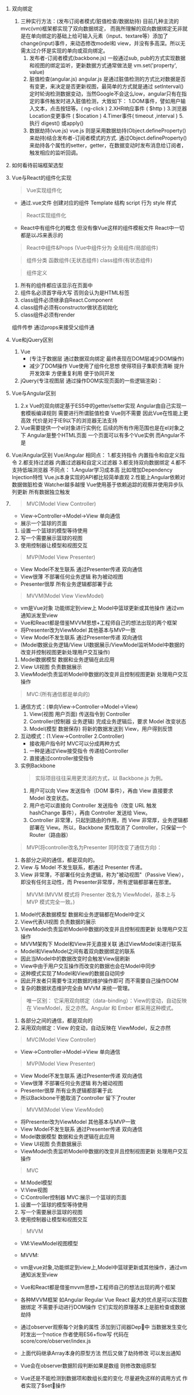 1. 双向绑定
    1. 三种实行方法：(发布订阅者模式/脏值检查/数据劫持)
        目前几种主流的mvc(vm)框架都实现了双向数据绑定，
        而我所理解的双向数据绑定无非就是在单向绑定的基础上给可输入元素（input、textare等）添加了change(input)事件，来动态修改model和 view，并没有多高深。所以无需太过介怀是实现的单向或双向绑定。
        1. 发布者-订阅者模式(backbone.js)
            一般通过sub, pub的方式实现数据和视图的绑定监听，更新数据方式通常做法是 vm.set('property', value)
        2. 脏值检查(angular.js)
            angular.js 是通过脏值检测的方式比对数据是否有变更，来决定是否更新视图，最简单的方式就是通过 setInterval() 定时轮询检测数据变动，当然Google不会这么low，angular只有在指定的事件触发时进入脏值检测，大致如下：
                1.DOM事件，譬如用户输入文本，点击按钮等。( ng-click )
                2.XHR响应事件 ( $http )
                3.浏览器Location变更事件 ( $location )
                4.Timer事件( timeout ,interval )
                5.执行 digest() 或apply()
        3. 数据劫持(vue.js)
            vue.js 则是采用数据劫持(Object.defineProperty()来劫持)结合发布者-订阅者模式的方式.
            通过Object.defineProperty()来劫持各个属性的setter，getter，在数据变动时发布消息给订阅者，触发相应的监听回调。
2. 如何看待前端框架选型
3. Vue与React的组件化实现
    > Vue实现组件化
    - 通过.vue文件 创建对应的组件 Template 结构 script 行为 style 样式
    > React实现组件化
    - React中有组件化的概念 但没有像Vue这样的组件模板文件 React中一切都是以JS来表示的
    
    > React中组件&Props
    > (Vue中组件分为 全局组件/局部组件)
    
    > 组件分类
        函数组件(无状态组件)
        class组件(有状态组件)
    
    > 组件定义
    1. 所有的组件都应该显示在页面中
    2. 组件名必须首字母大写 否则会认为是HTML标签
    3. class组件必须继承自React.Component
    4. class组件必须有constructor做状态初始化
    5. class组件必须有render
    
    组件传参
        通过props来接受父组件通
4. Vue和jQuery区别
    1. Vue
        - (专注于数据层 通过数据双向绑定 最终表现在DOM层减少DOM操作)
        - 减少了DOM操作 Vue使用了组件化思想 使得项目子集职责清晰 提升开发效率 方便重复利用 便于协同开发
    2. jQuery(专注视图层 通过操作DOM实现页面的一些逻辑渲染)：
5. Vue与Angular区别
    1. 2.x Vue的双向绑定基于ES5中的getter/setter实现
    Angular由自己实现一套模板编译规则 需要进行所谓脏值检查
    Vue则不需要 因此Vue在性能上更高效 代价是对于IE9以下的浏览器无法支持
    2. Vue需要提供一个el对象进行实例化 后续的所有作用范围也是在el对象之下 Angular是整个HTML页面 一个页面可以有多个Vue实例 而Angular不是
6. Vue/Angular区别
    Vue/Angular
    相同点：
        1.都支持指令 内置指令和自定义指令
        2.都支持过滤器 内置过滤器和自定义过滤器
        3.都支持双向数据绑定
        4.都不支持低端浏览器
    不同点：
        1.Angular学习成本高 比如增加Dependency Injection特性 Vue.js本身实现的API都比较简单直观
        2.性能上Angular依赖对数据做脏检查 Watcher越多越慢 Vue使用基于依赖追踪的观察并使用异步队列更新 所有数据独立触发
7. 
    > MVC(Model View Controller)
    - View->Controller->Model->View 单向通信
    - 展示一个篮球的页面
    1. 设置一个篮球的模型等待使用
    2. 写一个需要展示篮球的视图
    3. 使用控制器让模型和视图交互
    
    > MVP(Model View Presenter) 
    - View Model不发生联系 通过Presenter传递 双向通信
    - View很薄 不部署任何业务逻辑 称为被动视图
    - Presenter很厚 所有业务逻辑都部署于此

    > MVVM(Model View ViewModel) 
    - vm是Vue对象 功能绑定到view上 Model中篮球更新或其他操作 通过vm通知派发至view
    - Vue和React都是借鉴MVVM思想+工程师自己的想法出现的两个框架  
    - 将Presenter改为ViewModel 其他基本与MVP一致
    - View Model不发生联系 通过Presenter传递 双向通信
    - (Model数据业务逻辑/View UI数据展示/ViewModel监听Model中数据的改变并控制视图更新处理用户交互操作)
    1. Model数据模型 数据和业务逻辑在此应用
    2. View UI视图 负责数据展示
    3. ViewModel负责监听Model中数据的改变并且控制视图更新 处理用户交互操作

    > MVC:(所有通信都是单向的)
    1. 通信方式：(单向View->Controller->Model->View)
        1. View(视图 用户页面) 传送指令到 Controller
        2. Controller(控制器 业务逻辑) 完成业务逻辑后，要求 Model 改变状态
        3. Model(模型 数据保存) 将新的数据发送到 View，用户得到反馈
    2. 互动模式：(1.View->Controller 2.Controller)
        - 接收用户指令时 MVC可以分成两种方式 
        1. 一种是通过View接受指令 传递给Controller
        2. 直接通过controller接受指令
    3. 实例Backbone
        > 实际项目往往采用更灵活的方式，以 Backbone.js 为例。
        1. 用户可以向 View 发送指令（DOM 事件），再由 View 直接要求 Model 改变状态。
        2. 用户也可以直接向 Controller 发送指令（改变 URL 触发 hashChange 事件），再由 Controller 发送给 View。
        3. Controller 非常薄，只起到路由的作用，而 View 非常厚，业务逻辑都部署在 View。所以，Backbone 索性取消了 Controller，只保留一个 Router（路由器）

    > MVP(将controller改名为Presenter 同时改变了通信方向)：
    1. 各部分之间的通信，都是双向的。
    2. View 与 Model 不发生联系，都通过 Presenter 传递。
    3. View 非常薄，不部署任何业务逻辑，称为"被动视图"（Passive View），即没有任何主动性，而 Presenter非常厚，所有逻辑都部署在那里。

    > MVVM:(MVVM 模式将 Presenter 改名为 ViewModel，基本上与 MVP 模式完全一致。)
    1. Model代表数据模型 数据和业务逻辑都在Model中定义
    2. View代表UI视图 负责数据的展示
    3. ViewModel负责监听Model中数据的改变并且控制视图更新 处理用户交互操作
    - MVVM架构下 Model和View并无直接关联 通过ViewModel来进行联系
    - Model和ViewModel之间有着双向数据绑定的联系
    - 因此当Model中的数据改变时会触发View层刷新
    - View中由于用户交互操作而改变的数据也会在Model中同步
    - 这种模式实现了Model和View的数据自动同步 
    - 因此开发者只需要专注对数据的维护操作即可 而不需要自己操作DOM
    - 复杂的数据状态维护完全由 MVVM 来统一管理。
    > 唯一区别：
    它采用双向绑定（data-binding）：View的变动，自动反映在 ViewModel，反之亦然。Angular 和 Ember 都采用这种模式。
    1. 各部分之间的通信，都是双向的
    2. 采用双向绑定：View 的变动，自动反映在 ViewModel，反之亦然

    > MVC(Model View Controller)
    - View->Controller->Model->View 单向通信
    > MVP(Model View Presenter) 
    - View Model不发生联系 通过Presenter传递 双向通信
    - View很薄 不部署任何业务逻辑 称为被动视图
    - Presenter很厚 所有业务逻辑都部署于此
    - 所以Backbone干脆取消了controller 留下了router
    > MVVM(Model View ViewModel) 
    - 将Presenter改为ViewModel 其他基本与MVP一致
    - View Model不发生联系 通过Presenter传递 双向通信
    - Model数据模型 数据和业务逻辑在此应用
    - View UI视图 负责数据展示
    - ViewModel负责监听Model中数据的改变并且控制视图更新 处理用户交互操作

    > MVC
    - M:Model模型
    - V:View视图
    - C:Controller控制器
    MVC:展示一个篮球的页面
    1. 设置一个篮球的模型等待使用
    2. 写一个需要展示篮球的视图
    3. 使用控制器让模型和视图交互
    
    > MVVM
    - VM:ViewModel视图模型
    - MVVM:
    - vm是vue对象,功能绑定到view上,Model中篮球更新或其他操作，通过vm通知派发至view
    - Vue和React都是借鉴mvvm思想+工程师自己的想法出现的两个框架
    - 各种MVVM框架 如Angular Regular Vue React 最大的优点是可以实现数据绑定 不需要手动进行DOM操作 它们实现的原理基本上是脏检查或数据劫持

    - 通过observer观察每个对象的属性 添加到订阅器Dep中 当数据发生变化时发出一个notice 作者使用ES6+flow写 代码在score/core/observer/index.js
    - 上面代码继承Array本身的原型方法 然后又做了劫持修改 可以发出通知
    - Vue会在observer数据阶段判断如果是数组 则修改数组原型
    - Vue还是不能检测到数据项和数组长度的变化 尽量避免这样的调用方式 作者实现了$set操作










